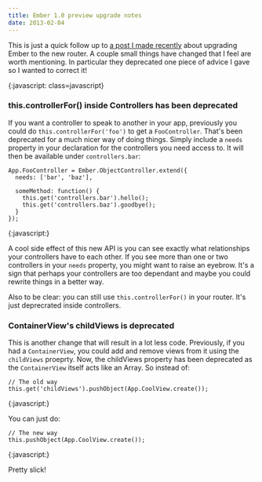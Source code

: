 ```yaml
---
title: Ember 1.0 preview upgrade notes
date: 2013-02-04
---
```


This is just a quick follow up to [a post I made recently](/2013/01/27/ember-router-v2-upgrade-notes.html) about upgrading Ember to the new router. A couple small things have changed that I feel are worth mentioning. In particular they deprecated one piece of advice I gave so I wanted to correct it!


{:javascript: class=javascript}

### this.controllerFor() inside Controllers has been deprecated

If you want a controller to speak to another in your app, previously you could do `this.controllerFor('foo')` to get a `FooController`. That's been deprecated for a much nicer way of doing things. Simply include a `needs` property in your declaration for the controllers you need access to. It will then be available under `controllers.bar`:

    App.FooController = Ember.ObjectController.extend({
      needs: ['bar', 'baz'],

      someMethod: function() {
        this.get('controllers.bar').hello();
        this.get('controllers.baz').goodbye();
      }
    });
{:javascript:}

A cool side effect of this new API is you can see exactly what relationships your controllers have to each other. If you see more than one or two controllers in your `needs` property, you might want to raise an eyebrow. It's a sign that perhaps your controllers are too dependant and maybe you could rewrite things in a better way.

Also to be clear: you can still use `this.controllerFor()` in your router. It's just deprecrated inside controllers.

### ContainerView's childViews is deprecated

This is another change that will result in a lot less code. Previously, if you had a `ContainerView`, you could add and remove views from it using the `childViews` proeprty. Now, the childViews property has been deprecated as the `ContainerView` itself acts like an Array. So instead of:

	// The old way
    this.get('childViews').pushObject(App.CoolView.create());
{:javascript:}

You can just do:


	// The new way
	this.pushObject(App.CoolView.create());
{:javascript:}

Pretty slick!


